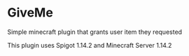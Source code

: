 # GiveMe
Simple minecraft plugin that grants user item they requested

This plugin uses Spigot 1.14.2 and Minecraft Server 1.14.2
